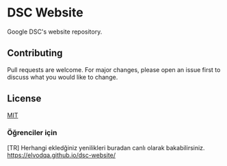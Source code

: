 # DSC Website

Google DSC's website repository.



## Contributing
Pull requests are welcome. For major changes, please open an issue first to discuss what you would like to change.

## License
[MIT](https://choosealicense.com/licenses/mit/)

### Öğrenciler için
[TR]
Herhangi ekledğiniz yenilikleri buradan canlı olarak bakabilirsiniz. 
https://elvodqa.github.io/dsc-website/